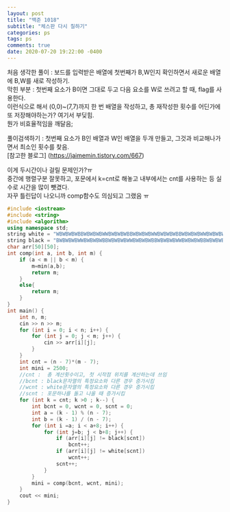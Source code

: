 ```yaml
---
layout: post
title: "백준 1018"
subtitle: "체스판 다시 칠하기"
categories: ps
tags: ps
comments: true
date: 2020-07-20 19:22:00 -0400
---
```


처음 생각한 풀이 : 보드를 입력받은 배열에 첫번째가 B,W인지 확인하면서 새로운 배열에 B,W를 새로 작성하기.   
막힌 부분 : 첫번째 요소가 B이면 그대로 두고 다음 요소를 W로 쓰려고 할 때, flag를 사용한다.   
이런식으로 해서 (0,0)~(7,7)까지 한 번 배열을 작성하고, 총 재작성한 횟수를 어딘가에 또 저장해야하는가? 여기서 부딪힘.   
뭔가 비효율적임을 깨달음;

풀이검색하기 : 첫번째 요소가 B인 배열과 W인 배열을 두개 만들고, 그것과 비교해나가면서 최소인 횟수를 찾음.  
[참고한 블로그] (https://jaimemin.tistory.com/667)  

이게 두시간이나 걸릴 문제인가?ㅠ  
중간에 행렬구분 잘못하고, 포문에서 k=cnt로 해놓고   내부에서는 cnt를 사용하는 등 실수로 시간을 많이 뺏겼다.   
자꾸 틀린답이 나오니까 comp함수도 의심되고 그랬음 ㅠ  

```cpp
#include <iostream>
#include <string>
#include <algorithm>
using namespace std;
string white = "WBWBWBWBBWBWBWBWWBWBWBWBBWBWBWBWWBWBWBWBBWBWBWBWWBWBWBWBBWBWBWBW";
string black = "BWBWBWBWWBWBWBWBBWBWBWBWWBWBWBWBBWBWBWBWWBWBWBWBBWBWBWBWWBWBWBWB";
char arr[50][50];
int comp(int a, int b, int m) {
	if (a < m || b < m) {
		m=min(a,b);
		return m;
	}
	else{
		return m;
	}
}
int main() {
	int n, m;
	cin >> n >> m;
	for (int i = 0; i < n; i++) {
		for (int j = 0; j < m; j++) {
			cin >> arr[i][j];
		}
	}
	int cnt = (n - 7)*(m - 7);
	int mini = 2500;
	//cnt :  총 계산횟수이고, 첫 시작점 위치를 계산하는데 쓰임
	//bcnt : black문자열의 특정요소와 다른 경우 증가시킴
	//wcnt : white문자열의 특정요소와 다른 경우 증가시킴
	//scnt : 포문하나를 돌고 나올 때 증가시킴
	for (int k = cnt; k >0 ; k--) {
		int bcnt = 0, wcnt = 0, scnt = 0;
		int a = (k - 1) % (n - 7);
		int b = (k - 1) / (n - 7);
		for (int i =a; i < a+8; i++) {
			for (int j=b; j < b+8; j++) {
				if (arr[i][j] != black[scnt])
					bcnt++;
				if (arr[i][j] != white[scnt])
					wcnt++;
				scnt++;	
			}
		}
		mini = comp(bcnt, wcnt, mini);
	}
	cout << mini;
}
```